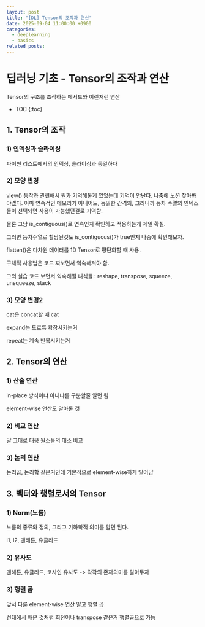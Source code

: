 ```yaml
---
layout: post
title: "[DL] Tensor의 조작과 연산"
date: 2025-09-04 11:00:00 +0900
categories:
  - deeplearning
  - basics
related_posts:
---
```


# 딥러닝 기초 - Tensor의 조작과 연산

Tensor의 구조를 조작하는 메서드와 이런저런 연산

<!-- prettier-ignore-start -->

- TOC
{:toc}
<!-- prettier-ignore-end -->

## 1. Tensor의 조작

### 1) 인덱싱과 슬라이싱

파이썬 리스트에서의 인덱싱, 슬라이싱과 동일하다

### 2) 모양 변경

view() 동작과 관련해서 뭔가 기억해둘게 있었는데 기억이 안난다.
나중에 노션 찾아봐야곘다. 아마 연속적인 메모리가 아니어도, 동일한 간격의, 그러니까 등차 수열의 인덱스들이 선택되면 사용이 가능했던걸로 기억함.

물론 그냥 is_contiguous()로 연속인지 확인하고 적용하는게 제일 확실.

그러면 등차수열로 할당된것도 is_contiguous()가 true인지 나중에 확인해보자.

flatten()은 다차원 데이터를 1D Tensor로 평탄화할 때 사용.

구체적 사용법은 코드 짜보면서 익숙해져야 함.

그외 실습 코드 보면서 익숙해질 녀석들 : reshape, transpose, squeeze, unsqueeze, stack

### 3) 모양 변경2

cat은 concat할 때 cat

expand는 드르륵 확장시키는거

repeat는 계속 반복시키는거

## 2. Tensor의 연산

### 1) 산술 연산

in-place 방식이냐 아니냐를 구분할줄 알면 됨

element-wise 연산도 알아둘 것

### 2) 비교 연산

말 그대로 대응 원소들의 대소 비교

### 3) 논리 연산

논리곱, 논리합 같은거인데 기본적으로 element-wise하게 일어남

## 3. 벡터와 행렬로서의 Tensor

### 1) Norm(노름)

노름의 종류와 정의, 그리고 기하학적 의미를 알면 된다.

l1, l2, 맨해튼, 유클리드

### 2) 유사도

맨해튼, 유클리드, 코사인 유사도 -> 각각의 존재의미를 알아두자

### 3) 행렬 곱

앞서 다룬 element-wise 연산 말고 행렬 곱

선대에서 배운 것처럼 회전이나 transpose 같은거 행렬곱으로 가능
